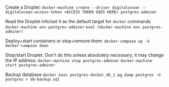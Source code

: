 Create a Droplet:
`docker-machine create --driver digitalocean --digitalocean-access-token <ACCESS TOKEN GOES HERE> postgres-adminer`

Read the Droplet info/set it as the default target for `docker` commands
`docker-machine env postgres-adminer`
`eval (docker-machine env postgres-adminer)`

Deploy+start containers or stop+remove them:
`docker-compose up -d`
`docker-compose down`

Stop/start Droplet. Don't do this unless absolutely necessary, it may change the IP address:
`docker-machine stop postgres-adminer`
`docker-machine start postgres-adminer`

Backup database
`docker exec postgres-docker_db_1 pg_dump postgres -U postgres > db-backup.sql`